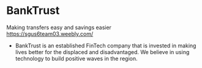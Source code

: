 # BankTrust
Making transfers easy and savings easier
https://sgus6team03.weebly.com/
* BankTrust is an established FinTech company that is invested in making lives better for the displaced and disadvantaged. We believe in using technology to build positive waves in the region. 
